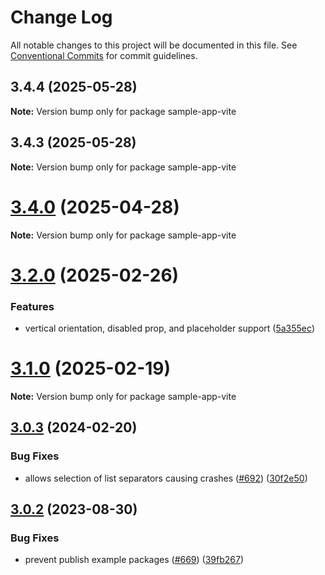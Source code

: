 # Change Log

All notable changes to this project will be documented in this file.
See [Conventional Commits](https://conventionalcommits.org) for commit guidelines.

## 3.4.4 (2025-05-28)

**Note:** Version bump only for package sample-app-vite

## 3.4.3 (2025-05-28)

**Note:** Version bump only for package sample-app-vite

# [3.4.0](https://github.com/SAP/inquirer-gui/compare/v3.3.0...v3.4.0) (2025-04-28)

**Note:** Version bump only for package sample-app-vite

# [3.2.0](https://github.com/SAP/inquirer-gui/compare/v3.1.0...v3.2.0) (2025-02-26)

### Features

- vertical orientation, disabled prop, and placeholder support ([5a355ec](https://github.com/SAP/inquirer-gui/commit/5a355ecceab7f3df213f89801c8695b2836ac8f6))

# [3.1.0](https://github.com/SAP/inquirer-gui/compare/v3.0.8...v3.1.0) (2025-02-19)

**Note:** Version bump only for package sample-app-vite

## [3.0.3](https://github.com/SAP/inquirer-gui/compare/v3.0.2...v3.0.3) (2024-02-20)

### Bug Fixes

- allows selection of list separators causing crashes ([#692](https://github.com/SAP/inquirer-gui/issues/692)) ([30f2e50](https://github.com/SAP/inquirer-gui/commit/30f2e50495fad128258b6f5cbbacb2d97a0937ca))

## [3.0.2](https://github.com/SAP/inquirer-gui/compare/v3.0.1...v3.0.2) (2023-08-30)

### Bug Fixes

- prevent publish example packages ([#669](https://github.com/SAP/inquirer-gui/issues/669)) ([39fb267](https://github.com/SAP/inquirer-gui/commit/39fb267c0816522e88607e9308c974a5942308cb))
